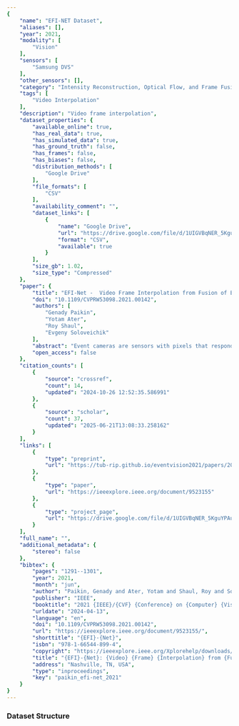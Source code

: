 ```yaml
---
{
    "name": "EFI-NET Dataset",
    "aliases": [],
    "year": 2021,
    "modality": [
        "Vision"
    ],
    "sensors": [
        "Samsung DVS"
    ],
    "other_sensors": [],
    "category": "Intensity Reconstruction, Optical Flow, and Frame Fusion",
    "tags": [
        "Video Interpolation"
    ],
    "description": "Video frame interpolation",
    "dataset_properties": {
        "available_online": true,
        "has_real_data": true,
        "has_simulated_data": true,
        "has_ground_truth": false,
        "has_frames": false,
        "has_biases": false,
        "distribution_methods": [
            "Google Drive"
        ],
        "file_formats": [
            "CSV"
        ],
        "availability_comment": "",
        "dataset_links": [
            {
                "name": "Google Drive",
                "url": "https://drive.google.com/file/d/1UIGVBqNER_5KguYPAu5y7TVg-JlNhz3-/view?usp=sharing",
                "format": "CSV",
                "available": true
            }
        ],
        "size_gb": 1.02,
        "size_type": "Compressed"
    },
    "paper": {
        "title": "EFI-Net -  Video Frame Interpolation from Fusion of Events and Frames",
        "doi": "10.1109/CVPRW53098.2021.00142",
        "authors": [
            "Genady Paikin",
            "Yotam Ater",
            "Roy Shaul",
            "Evgeny Soloveichik"
        ],
        "abstract": "Event cameras are sensors with pixels that respond independently and asynchronously to changes in scene illumination. Event cameras have a number of advantages when compared to conventional cameras: low-latency, high temporal resolution, high dynamic range, low power and sparse data output. However, existing event cameras also suffer from comparatively low spatial resolution and are sensitive to noise. Recently, it has been shown that it is possible to reconstruct an intensity frame stream from an event stream. These reconstructions preserve the high temporal rate of the event stream, but tend to suffer from significant artifacts and low image quality due to the shortcomings of event cameras. In this work we demonstrate that it is possible to combine the best of both worlds, by fusing a color frame stream at low temporal resolution and high spatial resolution with an event stream at high temporal resolution and low spatial resolution to generate a video stream with both high temporal and spatial resolutions while preserving the original color information. We utilize a novel event frame interpolation network (EFI-Net), a multi-phase convolutional neural network which fuses the frame and event streams. EFI-Net is trained using only simulated data and generalizes exceptionally well to real-world experimental data. We show that our method is able to interpolate frames where traditional video interpolation approaches fail, while also outperforming event-only reconstructions. We further contribute a new dataset, containing event camera data synchronized with high speed video. This work opens the door to a new application for event cameras, enabling high fidelity fusion with frame based image streams for generation of high-quality high-speed video. The dataset is available at https://drive.google.com/file/d/1UIGVBqNER\\_5KguYPAu5y7TVg-JlNhz3-/view?usp=sharing",
        "open_access": false
    },
    "citation_counts": [
        {
            "source": "crossref",
            "count": 14,
            "updated": "2024-10-26 12:52:35.586991"
        },
        {
            "source": "scholar",
            "count": 37,
            "updated": "2025-06-21T13:08:33.258162"
        }
    ],
    "links": [
        {
            "type": "preprint",
            "url": "https://tub-rip.github.io/eventvision2021/papers/2021CVPRW_EFI-Net_Video_Frame_Interpolation_from_Fusion_of_Events_and_Frames.pdf"
        },
        {
            "type": "paper",
            "url": "https://ieeexplore.ieee.org/document/9523155"
        },
        {
            "type": "project_page",
            "url": "https://drive.google.com/file/d/1UIGVBqNER_5KguYPAu5y7TVg-JlNhz3-/view"
        }
    ],
    "full_name": "",
    "additional_metadata": {
        "stereo": false
    },
    "bibtex": {
        "pages": "1291--1301",
        "year": 2021,
        "month": "jun",
        "author": "Paikin, Genady and Ater, Yotam and Shaul, Roy and Soloveichik, Evgeny",
        "publisher": "IEEE",
        "booktitle": "2021 {IEEE}/{CVF} {Conference} on {Computer} {Vision} and {Pattern} {Recognition} {Workshops} ({CVPRW})",
        "urldate": "2024-04-13",
        "language": "en",
        "doi": "10.1109/CVPRW53098.2021.00142",
        "url": "https://ieeexplore.ieee.org/document/9523155/",
        "shorttitle": "{EFI}-{Net}",
        "isbn": "978-1-66544-899-4",
        "copyright": "https://ieeexplore.ieee.org/Xplorehelp/downloads/license-information/IEEE.html",
        "title": "{EFI}-{Net}: {Video} {Frame} {Interpolation} from {Fusion} of {Events} and {Frames}",
        "address": "Nashville, TN, USA",
        "type": "inproceedings",
        "key": "paikin_efi-net_2021"
    }
}
---
```


### Dataset Structure
